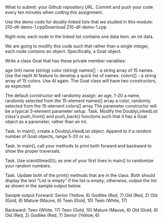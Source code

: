 What to submit: your Github repository URL. Commit and push your code every ten minutes when coding this assignment.

Use the demo code for doubly-linked lists that we studied in this module: 210-dll-demo-1.cppDownload 210-dll-demo-1.cpp

Right now, each node in the linked list contains one data item: an int data. 

We are going to modify this code such that rather than a single integer, each node contains an object. Specifically, a Goat object.

Write a class Goat that has these private member variables:

age (int)
name (string)
color (string)
names[] - a string array of 15 names. Use the replit AI feature to develop a quick list of names.
colors[] - a string array of 15 colors. Use AI again.
The Goat class will have two constructors, as expected:

The default constructor will randomly assign:
an age, 1-20
a name, randomly selected from the 15-element names[] array
a color, randomly selected from the 15-element colors[] array
The parameter constructor will be a typical 3-element parameter setup.
Task. Modify the DoublyLinkedList class's push_front() and push_back() functions such that it has a Goat object as a parameter, rather than an int. 

Task. In main(), create a DoublyLinkedList object. Append to it a random number of Goat objects, range 5-20 or so.

Task. In main(), call your methods to print both forward and backward to show the proper traversals.

Task. Use srand(time(0)); as one of your first lines in main() to randomize your random numbers.

Task. Update both of the print() methods that are in the class. Both should display the text "List is empty" if the list is empty; otherwise, output the list as shown in the sample output below.

Sample output
Forward: 
    Senior (Yellow, 6)
    Godlike (Red, 7)
    Old (Red, 2)
    Old (Gold, 6)
    Mature (Mauve, 6)
    Teen (Gold, 10)
    Teen (White, 17)

Backward: 
    Teen (White, 17)
    Teen (Gold, 10)
    Mature (Mauve, 6)
    Old (Gold, 6)
    Old (Red, 2)
    Godlike (Red, 7)
    Senior (Yellow, 6)
